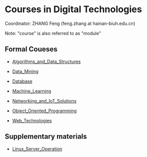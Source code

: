 # Courses in Digital Technologies

Coordinator: ZHANG Feng (feng.zhang at hainan-biuh.edu.cn)

Note: "course" is also referred to as "module"

## Formal Coueses

- [Algorithms_and_Data_Structures](Algorithms_and_Data_Structures)

- [Data_Mining](Data_Mining)

- [Database](Database)

- [Machine_Learning](Machine_Learning)

- [Networking_and_IoT_Solutions](Networking_and_IoT_Solutions)

- [Object_Oriented_Programming](Object_Oriented_Programming)

- [Web_Technologies](Web_Technologies)


## Supplementary materials

- [Linux_Server_Operation](Linux_Server_Operation)

